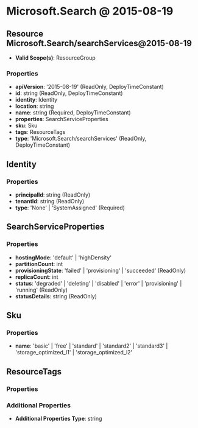 # Microsoft.Search @ 2015-08-19

## Resource Microsoft.Search/searchServices@2015-08-19
* **Valid Scope(s)**: ResourceGroup
### Properties
* **apiVersion**: '2015-08-19' (ReadOnly, DeployTimeConstant)
* **id**: string (ReadOnly, DeployTimeConstant)
* **identity**: Identity
* **location**: string
* **name**: string (Required, DeployTimeConstant)
* **properties**: SearchServiceProperties
* **sku**: Sku
* **tags**: ResourceTags
* **type**: 'Microsoft.Search/searchServices' (ReadOnly, DeployTimeConstant)

## Identity
### Properties
* **principalId**: string (ReadOnly)
* **tenantId**: string (ReadOnly)
* **type**: 'None' | 'SystemAssigned' (Required)

## SearchServiceProperties
### Properties
* **hostingMode**: 'default' | 'highDensity'
* **partitionCount**: int
* **provisioningState**: 'failed' | 'provisioning' | 'succeeded' (ReadOnly)
* **replicaCount**: int
* **status**: 'degraded' | 'deleting' | 'disabled' | 'error' | 'provisioning' | 'running' (ReadOnly)
* **statusDetails**: string (ReadOnly)

## Sku
### Properties
* **name**: 'basic' | 'free' | 'standard' | 'standard2' | 'standard3' | 'storage_optimized_l1' | 'storage_optimized_l2'

## ResourceTags
### Properties
### Additional Properties
* **Additional Properties Type**: string

